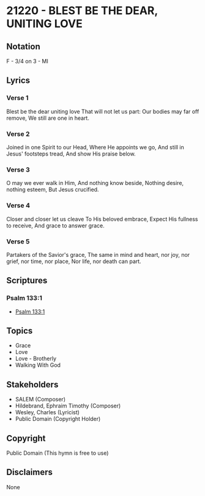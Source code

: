 # 21220 - BLEST BE THE DEAR, UNITING LOVE

## Notation

F - 3/4 on 3 - MI

## Lyrics

### Verse 1

Blest be the dear uniting love That will not let us part: Our bodies may far off remove, We still are one in heart.

### Verse 2

Joined in one Spirit to our Head, Where He appoints we go, And still in Jesus' footsteps tread, And show His praise below.

### Verse 3

O may we ever walk in Him, And nothing know beside, Nothing desire, nothing esteem, But Jesus crucified.

### Verse 4

Closer and closer let us cleave To His beloved embrace, Expect His fullness to receive, And grace to answer grace.

### Verse 5

Partakers of the Savior's grace, The same in mind and heart, nor joy, nor grief, nor time, nor place, Nor life, nor death can part.


## Scriptures

### Psalm 133:1

- [Psalm 133:1](https://www.biblegateway.com/passage/?search=Psalm%20133%3A1)


## Topics

- Grace
- Love
- Love - Brotherly
- Walking With God

## Stakeholders

- SALEM (Composer)
- Hildebrand, Ephraim Timothy (Composer)
- Wesley, Charles (Lyricist)
- Public Domain (Copyright Holder)

## Copyright

Public Domain
(This hymn is free to use)

## Disclaimers

None

